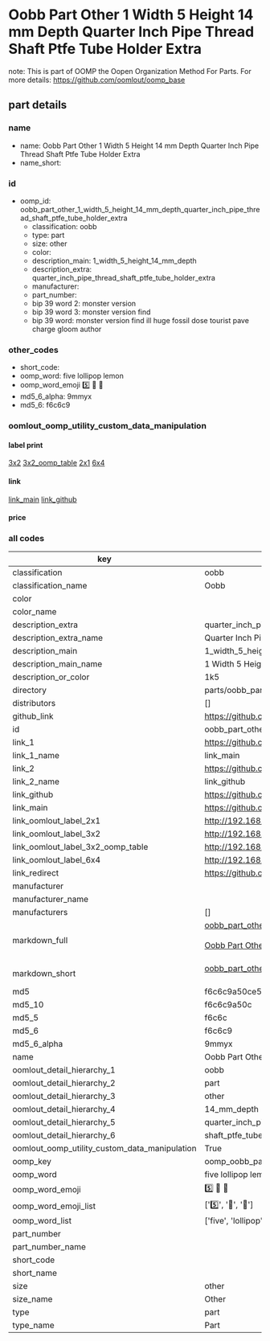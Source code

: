 # Oobb Part Other 1 Width 5 Height 14 mm Depth Quarter Inch Pipe Thread Shaft Ptfe Tube Holder Extra  

note: This is part of OOMP the Oopen Organization Method For Parts. For more details: https://github.com/oomlout/oomp_base

##  part details
  







### name
* name: Oobb Part Other 1 Width 5 Height 14 mm Depth Quarter Inch Pipe Thread Shaft Ptfe Tube Holder Extra
* name_short: 
### id
* oomp_id: oobb_part_other_1_width_5_height_14_mm_depth_quarter_inch_pipe_thread_shaft_ptfe_tube_holder_extra
  * classification: oobb
  * type: part
  * size: other
  * color: 
  * description_main: 1_width_5_height_14_mm_depth
  * description_extra: quarter_inch_pipe_thread_shaft_ptfe_tube_holder_extra
  * manufacturer: 
  * part_number: 
  * bip 39 word 2: monster version
  * bip 39 word 3: monster version find
  * bip 39 word: monster version find ill huge fossil dose tourist pave charge gloom author

### other_codes
* short_code: 
* oomp_word: five lollipop lemon
* oomp_word_emoji :five: :lollipop: :lemon:
* md5_6_alpha: 9mmyx
* md5_6: f6c6c9






### oomlout_oomp_utility_custom_data_manipulation
#### label print
[3x2](http://192.168.1.245:1112/?label=oomp%209mmyx)
[3x2_oomp_table](http://192.168.1.108:1112/?label=oomp%209mmyx)
[2x1](http://192.168.1.242:1112/?label=oomp%209mmyx)
[6x4](http://192.168.1.55:1112/?label=oomp%209mmyx)    

#### link

[link_main](https://github.com/oomlout/oomlout_oomp_version_1_messy/tree/main/parts/oobb_part_other_1_width_5_height_14_mm_depth_quarter_inch_pipe_thread_shaft_ptfe_tube_holder_extra) [link_github](https://github.com/oomlout/oomlout_oomp_version_1_messy/tree/main/parts/oobb_part_other_1_width_5_height_14_mm_depth_quarter_inch_pipe_thread_shaft_ptfe_tube_holder_extra)                             

#### price







### all codes 
| key | value |  
| --- | --- |  
| classification | oobb |  
| classification_name | Oobb |  
| color |  |  
| color_name |  |  
| description_extra | quarter_inch_pipe_thread_shaft_ptfe_tube_holder_extra |  
| description_extra_name | Quarter Inch Pipe Thread Shaft Ptfe Tube Holder Extra |  
| description_main | 1_width_5_height_14_mm_depth |  
| description_main_name | 1 Width 5 Height 14 mm Depth |  
| description_or_color | 1k5 |  
| directory | parts/oobb_part_other_1_width_5_height_14_mm_depth_quarter_inch_pipe_thread_shaft_ptfe_tube_holder_extra |  
| distributors | [] |  
| github_link | https://github.com/oomlout/oomlout_oomp_part_src/tree/main/parts/oobb_part_other_1_width_5_height_14_mm_depth_quarter_inch_pipe_thread_shaft_ptfe_tube_holder_extra |  
| id | oobb_part_other_1_width_5_height_14_mm_depth_quarter_inch_pipe_thread_shaft_ptfe_tube_holder_extra |  
| link_1 | https://github.com/oomlout/oomlout_oomp_version_1_messy/tree/main/parts/oobb_part_other_1_width_5_height_14_mm_depth_quarter_inch_pipe_thread_shaft_ptfe_tube_holder_extra |  
| link_1_name | link_main |  
| link_2 | https://github.com/oomlout/oomlout_oomp_version_1_messy/tree/main/parts/oobb_part_other_1_width_5_height_14_mm_depth_quarter_inch_pipe_thread_shaft_ptfe_tube_holder_extra |  
| link_2_name | link_github |  
| link_github | https://github.com/oomlout/oomlout_oomp_version_1_messy/tree/main/parts/oobb_part_other_1_width_5_height_14_mm_depth_quarter_inch_pipe_thread_shaft_ptfe_tube_holder_extra |  
| link_main | https://github.com/oomlout/oomlout_oomp_version_1_messy/tree/main/parts/oobb_part_other_1_width_5_height_14_mm_depth_quarter_inch_pipe_thread_shaft_ptfe_tube_holder_extra |  
| link_oomlout_label_2x1 | http://192.168.1.242:1112/?label=oomp%209mmyx |  
| link_oomlout_label_3x2 | http://192.168.1.245:1112/?label=oomp%209mmyx |  
| link_oomlout_label_3x2_oomp_table | http://192.168.1.108:1112/?label=oomp%209mmyx |  
| link_oomlout_label_6x4 | http://192.168.1.55:1112/?label=oomp%209mmyx |  
| link_redirect | https://github.com/oomlout/oomlout_oomp_version_1_messy/tree/main/parts/oobb_part_other_1_width_5_height_14_mm_depth_quarter_inch_pipe_thread_shaft_ptfe_tube_holder_extra |  
| manufacturer |  |  
| manufacturer_name |  |  
| manufacturers | [] |  
| markdown_full | [oobb_part_other_1_width_5_height_14_mm_depth_quarter_inch_pipe_thread_shaft_ptfe_tube_holder_extra](none)<br>[](none)<br>[Oobb Part Other 1 Width 5 Height 14 Mm Depth Quarter Inch Pipe Thread Shaft Ptfe Tube Holder Extra](none)<br><br> |  
| markdown_short | [oobb_part_other_1_width_5_height_14_mm_depth_quarter_inch_pipe_thread_shaft_ptfe_tube_holder_extra](none)<br><br> |  
| md5 | f6c6c9a50ce5e8316fb7570ead7cb47a |  
| md5_10 | f6c6c9a50c |  
| md5_5 | f6c6c |  
| md5_6 | f6c6c9 |  
| md5_6_alpha | 9mmyx |  
| name | Oobb Part Other 1 Width 5 Height 14 mm Depth Quarter Inch Pipe Thread Shaft Ptfe Tube Holder Extra |  
| oomlout_detail_hierarchy_1 | oobb |  
| oomlout_detail_hierarchy_2 | part |  
| oomlout_detail_hierarchy_3 | other |  
| oomlout_detail_hierarchy_4 | 14_mm_depth |  
| oomlout_detail_hierarchy_5 | quarter_inch_pipe_thread |  
| oomlout_detail_hierarchy_6 | shaft_ptfe_tube_holder_extra |  
| oomlout_oomp_utility_custom_data_manipulation | True |  
| oomp_key | oomp_oobb_part_other_1_width_5_height_14_mm_depth_quarter_inch_pipe_thread_shaft_ptfe_tube_holder_extra |  
| oomp_word | five lollipop lemon |  
| oomp_word_emoji | :five: :lollipop: :lemon: |  
| oomp_word_emoji_list | [':five:', ':lollipop:', ':lemon:'] |  
| oomp_word_list | ['five', 'lollipop', 'lemon'] |  
| part_number |  |  
| part_number_name |  |  
| short_code |  |  
| short_name |  |  
| size | other |  
| size_name | Other |  
| type | part |  
| type_name | Part |  

